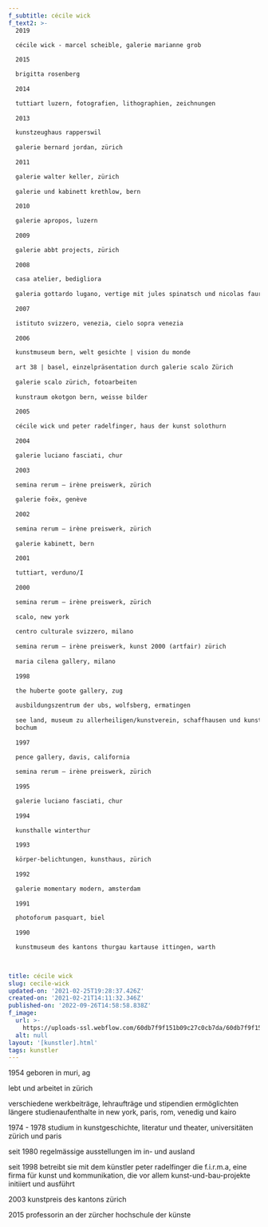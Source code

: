 ```yaml
---
f_subtitle: cécile wick
f_text2: >-
  2019  

  cécile wick - marcel scheible, galerie marianne grob  
    
  2015  

  brigitta rosenberg  
    
  2014  

  tuttiart luzern, fotografien, lithographien, zeichnungen  
    
  2013  

  kunstzeughaus rapperswil  
    
  galerie bernard jordan, zürich  
    
  2011  

  galerie walter keller, zürich  
    
  galerie und kabinett krethlow, bern  
    
  2010  

  galerie apropos, luzern  
    
  2009  

  galerie abbt projects, zürich  
    
  2008  

  casa atelier, bedigliora  
    
  galeria gottardo lugano, vertige mit jules spinatsch und nicolas faure  
    
  2007  

  istituto svizzero, venezia, cielo sopra venezia  
    
  2006  

  kunstmuseum bern, welt gesichte | vision du monde  
    
  art 38 | basel, einzelpräsentation durch galerie scalo Zürich  
    
  galerie scalo zürich, fotoarbeiten  
    
  kunstraum okotgon bern, weisse bilder  
    
  2005  

  cécile wick und peter radelfinger, haus der kunst solothurn  
    
  2004  

  galerie luciano fasciati, chur  
    
  2003  

  semina rerum — irène preiswerk, zürich  
    
  galerie foëx, genève  
    
  2002  

  semina rerum — irène preiswerk, zürich  
    
  galerie kabinett, bern  
    
  2001  

  tuttiart, verduno/I  
    
  2000  

  semina rerum — irène preiswerk, zürich  
    
  scalo, new york  
    
  centro culturale svizzero, milano  
    
  semina rerum — irène preiswerk, kunst 2000 (artfair) zürich  
    
  maria cilena gallery, milano  
    
  1998  

  the huberte goote gallery, zug  
    
  ausbildungszentrum der ubs, wolfsberg, ermatingen  
    
  see land, museum zu allerheiligen/kunstverein, schaffhausen und kunstverein,
  bochum  
    
  1997  

  pence gallery, davis, california  
    
  semina rerum – irène preiswerk, zürich  
    
  1995  

  galerie luciano fasciati, chur  
    
  1994  

  kunsthalle winterthur  
    
  1993  

  körper-belichtungen, kunsthaus, zürich  
    
  1992  

  galerie momentary modern, amsterdam  
    
  1991  

  photoforum pasquart, biel  
    
  1990  

  kunstmuseum des kantons thurgau kartause ittingen, warth


  ‍
title: cécile wick
slug: cecile-wick
updated-on: '2021-02-25T19:28:37.426Z'
created-on: '2021-02-21T14:11:32.346Z'
published-on: '2022-09-26T14:58:58.838Z'
f_image:
  url: >-
    https://uploads-ssl.webflow.com/60db7f9f151b09c27c0cb7da/60db7f9f151b0916070cb9a9_wick.jpg
  alt: null
layout: '[kunstler].html'
tags: kunstler
---
```


1954 geboren in muri, ag  
  
lebt und arbeitet in zürich  
  
verschiedene werkbeiträge, lehraufträge und stipendien ermöglichten längere studienaufenthalte in new york, paris, rom, venedig und kairo  
  
1974 - 1978 studium in kunstgeschichte, literatur und theater, universitäten zürich und paris  
  
seit 1980 regelmässige ausstellungen im in- und ausland  
  
seit 1998 betreibt sie mit dem künstler peter radelfinger die f.i.r.m.a, eine firma für kunst und kommunikation, die vor allem kunst-und-bau-projekte initiiert und ausführt  
  
2003 kunstpreis des kantons zürich  
  
2015 professorin an der zürcher hochschule der künste

‍
